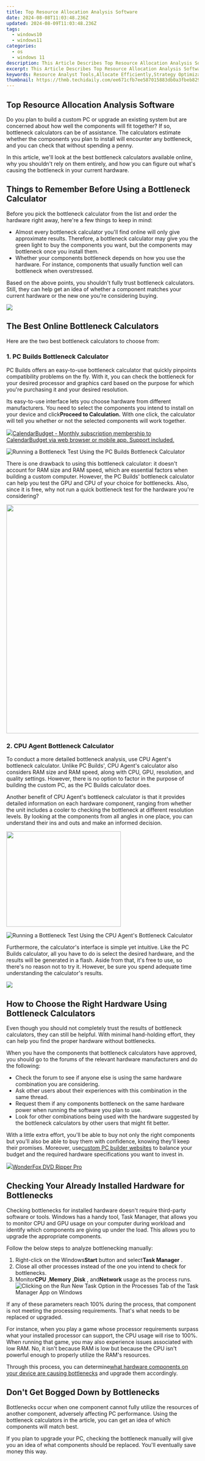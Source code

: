```yaml
---
title: Top Resource Allocation Analysis Software
date: 2024-08-08T11:03:48.236Z
updated: 2024-08-09T11:03:48.236Z
tags:
  - windows10
  - windows11
categories:
  - os
  - windows 11
description: This Article Describes Top Resource Allocation Analysis Software
excerpt: This Article Describes Top Resource Allocation Analysis Software
keywords: Resource Analyst Tools,Allocate Efficiently,Strategy Optimization,Cost Management Soft,Project Prioritize,Asset Distribution,Financial Planner
thumbnail: https://thmb.techidaily.com/ee671cfb7ee587015883db0a3fbeb82905b8663f1657e5b249344fa4f87d839d.jpg
---
```


## Top Resource Allocation Analysis Software

 Do you plan to build a custom PC or upgrade an existing system but are concerned about how well the components will fit together? If so, bottleneck calculators can be of assistance. The calculators estimate whether the components you plan to install will encounter any bottleneck, and you can check that without spending a penny.

 In this article, we'll look at the best bottleneck calculators available online, why you shouldn't rely on them entirely, and how you can figure out what's causing the bottleneck in your current hardware.

## Things to Remember Before Using a Bottleneck Calculator

 Before you pick the bottleneck calculator from the list and order the hardware right away, here're a few things to keep in mind:

* Almost every bottleneck calculator you'll find online will only give approximate results. Therefore, a bottleneck calculator may give you the green light to buy the components you want, but the components may bottleneck once you install them.
* Whether your components bottleneck depends on how you use the hardware. For instance, components that usually function well can bottleneck when overstressed.

 Based on the above points, you shouldn't fully trust bottleneck calculators. Still, they can help get an idea of whether a component matches your current hardware or the new one you're considering buying.

<!-- affiliate ads begin -->
<a href="https://estore.winxdvd.com/order/checkout.php?PRODS=12653853&QTY=1&AFFILIATE=108875&CART=1"><img src="https://secure.avangate.com/images/merchant/bcb41ccdc4363c6848a1d760f26c28a0/products/14_videoproc-converter-ai-box.png" border="0"></a>
<!-- affiliate ads end -->
## The Best Online Bottleneck Calculators

Here are the two best bottleneck calculators to choose from:

### 1. PC Builds Bottleneck Calculator

 PC Builds offers an easy-to-use bottleneck calculator that quickly pinpoints compatibility problems on the fly. With it, you can check the bottleneck for your desired processor and graphics card based on the purpose for which you're purchasing it and your desired resolution.

 Its easy-to-use interface lets you choose hardware from different manufacturers. You need to select the components you intend to install on your device and click**Proceed to Calculation.** With one click, the calculator will tell you whether or not the selected components will work together.

<!-- affiliate ads begin -->
<a href="https://secure.2checkout.com/order/checkout.php?PRODS=37701530&QTY=1&AFFILIATE=108875&CART=1"><img src="https://secure.avangate.com/images/merchant/6fe0c81e3f9438db11ebbfba6c5ce460/products/copy_cbLogo_with_text_blue.png" border="0">CalendarBudget - Monthly subscription membership to CalendarBudget via web browser or mobile app. Support included. </a>
<!-- affiliate ads end -->
![Running a Bottleneck Test Using the PC Builds Bottleneck Calculator](https://static1.makeuseofimages.com/wordpress/wp-content/uploads/2022/12/running-a-bottleneck-test-using-the-pc-builds-bottleneck-calculator.jpg)

 There is one drawback to using this bottleneck calculator: it doesn't account for RAM size and RAM speed, which are essential factors when building a custom computer. However, the PC Builds' bottleneck calculator can help you test the GPU and CPU of your choice for bottlenecks. Also, since it is free, why not run a quick bottleneck test for the hardware you're considering?

<!-- affiliate ads begin -->
<a href="https://uperfect.sjv.io/c/5597632/1246754/15155" target="_top" id="1246754"><img src="//a.impactradius-go.com/display-ad/15155-1246754" border="0" alt="" width="600" height="600"/></a><img height="0" width="0" src="https://imp.pxf.io/i/5597632/1246754/15155" style="position:absolute;visibility:hidden;" border="0" />
<!-- affiliate ads end -->
### 2. CPU Agent Bottleneck Calculator

 To conduct a more detailed bottleneck analysis, use CPU Agent's bottleneck calculator. Unlike PC Builds', CPU Agent's calculator also considers RAM size and RAM speed, along with CPU, GPU, resolution, and quality settings. However, there is no option to factor in the purpose of building the custom PC, as the PC Builds calculator does.

 Another benefit of CPU Agent's bottleneck calculator is that it provides detailed information on each hardware component, ranging from whether the unit includes a cooler to checking the bottleneck at different resolution levels. By looking at the components from all angles in one place, you can understand their ins and outs and make an informed decision.

<!-- affiliate ads begin -->
<a href="https://homestyler.sjv.io/c/5597632/2044747/22993" target="_top" id="2044747"><img src="//a.impactradius-go.com/display-ad/22993-2044747" border="0" alt="" width="300" height="250"/></a><img height="0" width="0" src="https://imp.pxf.io/i/5597632/2044747/22993" style="position:absolute;visibility:hidden;" border="0" />
<!-- affiliate ads end -->
![Running a Bottleneck Test Using the CPU Agent's Bottleneck Calculator](https://static1.makeuseofimages.com/wordpress/wp-content/uploads/2022/12/running-a-bottleneck-test-using-the-cpu-agent-s-bottleneck-calculator.jpg)

 Furthermore, the calculator's interface is simple yet intuitive. Like the PC Builds calculator, all you have to do is select the desired hardware, and the results will be generated in a flash. Aside from that, it's free to use, so there's no reason not to try it. However, be sure you spend adequate time understanding the calculator's results.

<!-- affiliate ads begin -->
<a href="https://secure.2checkout.com/order/checkout.php?PRODS=4940312&QTY=1&AFFILIATE=108875&CART=1"><img src="https://secure.avangate.com/images/merchant/333ac5d90817d69113471fbb6e531bee/sps-partnership-728x90eng.png" border="0"></a>
<!-- affiliate ads end -->
## How to Choose the Right Hardware Using Bottleneck Calculators

 Even though you should not completely trust the results of bottleneck calculators, they can still be helpful. With minimal hand-holding effort, they can help you find the proper hardware without bottlenecks.

 When you have the components that bottleneck calculators have approved, you should go to the forums of the relevant hardware manufacturers and do the following:

* Check the forum to see if anyone else is using the same hardware combination you are considering.
* Ask other users about their experiences with this combination in the same thread.
* Request them if any components bottleneck on the same hardware power when running the software you plan to use.
* Look for other combinations being used with the hardware suggested by the bottleneck calculators by other users that might fit better.

 With a little extra effort, you'll be able to buy not only the right components but you'll also be able to buy them with confidence, knowing they'll keep their promises. Moreover, use[custom PC builder websites](https://www.makeuseof.com/best-custom-pc-builder-website/) to balance your budget and the required hardware specifications you want to invest in.

<!-- affiliate ads begin -->
<a href="https://secure.2checkout.com/order/checkout.php?PRODS=3922934&QTY=1&AFFILIATE=108875&CART=1"><img src="https://secure.avangate.com/images/merchant/4b0a0290ad7df100b77e86839989a75e/products/ripperpro.png" border="0">WonderFox DVD Ripper Pro</a>
<!-- affiliate ads end -->
## Checking Your Already Installed Hardware for Bottlenecks

 Checking bottlenecks for installed hardware doesn't require third-party software or tools. Windows has a handy tool, Task Manager, that allows you to monitor CPU and GPU usage on your computer during workload and identify which components are giving up under the load. This allows you to upgrade the appropriate components.

Follow the below steps to analyze bottlenecking manually:

1. Right-click on the Windows**Start** button and select**Task Manager** .
2. Close all other processes instead of the one you intend to check for bottlenecks.
3. Monitor**CPU** ,**Memory** ,**Disk** , and**Network** usage as the process runs.  
![Clicking on the Run New Task Option in the Processes Tab of the Task Manager App on Windows](https://static1.makeuseofimages.com/wordpress/wp-content/uploads/2022/12/2-clicking-on-the-run-new-task-option-in-the-processes-tab-of-the-task-manager-app-on-windows.jpg)

 If any of these parameters reach 100% during the process, that component is not meeting the processing requirements. That's what needs to be replaced or upgraded.

 For instance, when you play a game whose processor requirements surpass what your installed processor can support, the CPU usage will rise to 100%. When running that game, you may also experience issues associated with low RAM. No, it isn't because RAM is low but because the CPU isn't powerful enough to properly utilize the RAM's resources.

 Through this process, you can determine[what hardware components on your device are causing bottlenecks](https://www.makeuseof.com/what-is-bottlenecking-my-pc-how-do-i-fix-it/) and upgrade them accordingly.

## Don't Get Bogged Down by Bottlenecks

 Bottlenecks occur when one component cannot fully utilize the resources of another component, adversely affecting PC performance. Using the bottleneck calculators in the article, you can get an idea of which components will match best.

 If you plan to upgrade your PC, checking the bottleneck manually will give you an idea of what components should be replaced. You'll eventually save money this way.

<ins class="adsbygoogle"
     style="display:block"
     data-ad-format="autorelaxed"
     data-ad-client="ca-pub-7571918770474297"
     data-ad-slot="1223367746"></ins>



<ins class="adsbygoogle"
     style="display:block"
     data-ad-client="ca-pub-7571918770474297"
     data-ad-slot="8358498916"
     data-ad-format="auto"
     data-full-width-responsive="true"></ins>


